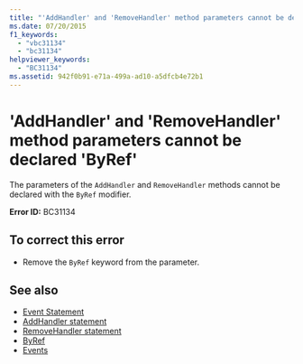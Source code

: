 ```yaml
---
title: "'AddHandler' and 'RemoveHandler' method parameters cannot be declared 'ByRef'"
ms.date: 07/20/2015
f1_keywords: 
  - "vbc31134"
  - "bc31134"
helpviewer_keywords: 
  - "BC31134"
ms.assetid: 942f0b91-e71a-499a-ad10-a5dfcb4e72b1
---
```

# 'AddHandler' and 'RemoveHandler' method parameters cannot be declared 'ByRef'
The parameters of the `AddHandler` and `RemoveHandler` methods cannot be declared with the `ByRef` modifier.  
  
 **Error ID:** BC31134  
  
## To correct this error  
  
-   Remove the `ByRef` keyword from the parameter.  
  
## See also
- [Event Statement](../../visual-basic/language-reference/statements/event-statement.md)
- [AddHandler statement](~/docs/visual-basic/language-reference/statements/addhandler-statement.md)
- [RemoveHandler statement](~/docs/visual-basic/language-reference/statements/removehandler-statement.md)
- [ByRef](../../visual-basic/language-reference/modifiers/byref.md)
- [Events](../../visual-basic/programming-guide/language-features/events/index.md)

